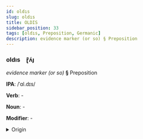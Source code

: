 ```yaml
---
id: oldıs
slug: oldıs
title: OLDIS
sidebar_position: 33
tags: [oldıs, Preposition, Germanic]
description: evidence marker (or so) § Preposition
---
```


### oldıs&emsp;<span kind="abugida">ɽ͊ʌ́ȷ</span>

*evidence marker (or so)* **§** Preposition

**IPA**: /ˈɑl.dɪs/

**Verb**: -

**Noun**: -

**Modifier**: -

<details>
    <summary>Origin</summary>
    Dutch aldus /ɑlˈdʏs/<br/>
    <em>Germanic Language Family</em>
</details>